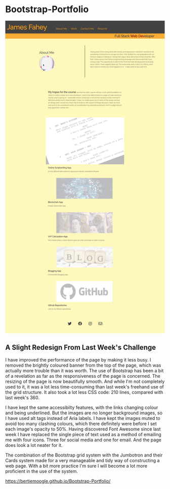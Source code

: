 # Bootstrap-Portfolio

![Screenshot](./images/screenshot.jpg)

## A Slight Redesign From Last Week's Challenge

I have improved the performance of the page by making it less busy. I removed the brightly coloured banner from the top of the page, which was actually more trouble than it was worth. The use of Bootstrap has been a bit of a revelation as far as the responsiveness of the page is concerned. The resizing of the page is now beautifully smooth. And while I'm not completely used to it, it was a lot less time-consuming than last week's freehand use of the grid structure. It also took a lot less CSS code: 210 lines, compared with last week's 360.

I have kept the same accessibilty features, with the links changing colour and being underlined. But the images are no longer background images, so I have used alt tags instead of Aria labels. I have kept the images muted to avoid too many clashing colours, which there definitely were before I set each image's opacity to 50%. Having discovered Font Awesome since last week I have replaced the single piece of text used as a method of emailing me with four icons. Three for social media and one for email. And the page does look a lot neater for it.

The combination of the Bootstrap grid system with the Jumbotron and their Cards system made for a very manageable and tidy way of constructing a web page. With a bit more practice I'm sure I will become a lot more proficient in the use of the system.

<https://bertiemoogle.github.io/Bootstrap-Portfolio/>
